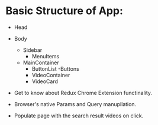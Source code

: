 # Basic Structure of App:

- Head
- Body

  - Sidebar
    - MenuItems
  - MainContainer
    - ButtonList
      -Buttons
    - VideoContainer
    - VideoCard

- Get to know about Redux Chrome Extension functinality.
- Browser's native Params and Query manupilation.
- Populate page with the search result videos on click.
